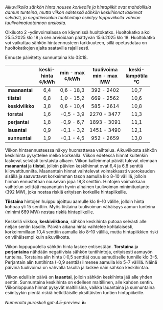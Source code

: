*Alkuviikolla sähkön hinta nousee korkealle ja hintapiikit ovat mahdollisia aamun tunteina, mutta viikon edetessä sähkön keskihinnat laskevat selvästi, ja negatiivisiakin tuntihintoja esiintyy loppuviikolla vahvan tuulivoimatuotannon ansiosta.*

Olkiluoto 2 -ydinvoimalassa on käynnissä huoltokatko. Huoltokatko alkoi 25.5.2025 klo 18 ja sen arvioidaan päättyvän 15.6.2025 klo 18. Huoltokatko voi vaikuttaa sähkön hintaennusteen tarkkuuteen, sillä opetusdataa on huoltokatkojen ajalta saatavilla rajallisesti.

Ennuste päivitetty sunnuntaina klo 03:18.

|              | keski-<br>hinta<br>¢/kWh | min - max<br>¢/kWh | tuulivoima<br>min - max<br>MW | keski-<br>lämpötila<br>°C |
|:-------------|:------------------------:|:------------------:|:----------------------------:|:-------------------------:|
| **maanantai**  |           6,4            |     0,6 - 18,3     |         392 - 2402          |           10,7            |
| **tiistai**    |           6,8            |     1,0 - 15,2     |         669 - 2562          |           10,6            |
| **keskiviikko**|           3,8            |     0,6 - 10,4     |         585 - 2614          |           10,8            |
| **torstai**    |           1,6            |    -0,5 - 3,9      |        2270 - 3477          |           11,3            |
| **perjantai**  |           1,8            |    -0,9 - 6,7      |        1893 - 3091          |           11,1            |
| **lauantai**   |           0,9            |    -0,1 - 3,2      |        1451 - 3490          |           12,1            |
| **sunnuntai**  |           1,9            |    -0,1 - 4,5      |         952 - 2659          |           13,0            |

Viikon hintaennusteessa näkyy huomattavaa vaihtelua. Alkuviikosta sähkön keskihinta pysyttelee melko korkealla. Viikon edetessä hinnat kuitenkin laskevat selvästi torstaista alkaen. Viikon kalleimmat päivät tulevat olemaan **maanantai** ja **tiistai**, jolloin päivien keskihinnat ovat 6,4 ja 6,8 senttiä kilowattitunnilta. Maanantain hinnat vaihtelevat voimakkaasti vuorokauden sisällä ja saavuttavat korkeimman tason aamulla klo 8–10 välillä, jolloin hinnan ennustetaan nousevan jopa 18,3 senttiin. Hintojen voimakkaan vaihtelun selittää maanantain hyvin alhainen tuulivoiman minimituotanto (392 MW), joka nostaa riskiä erityisen korkeille hintapiikeille.

**Tiistaina** hintojen huippu ajoittuu aamulle klo 8–10 välille, jolloin hinta kohoaa yli 15 senttiin. Myös tiistaina tuulivoiman vähäisyys aamun tunteina (minimi 669 MW) nostaa riskiä hintapiikeille.

Keskellä viikkoa, **keskiviikkona**, sähkön keskihinta putoaa selvästi alle neljän sentin tasolle. Päivän aikana hinta vaihtelee kohtalaisesti, korkeimmillaan 10,4 senttiin aamulla klo 8–10 välillä, mutta hintapiikkien riski on vähäisempi kuin alkuviikosta.

Viikon loppupuolella sähkön hinta laskee entisestään. **Torstaina** ja **perjantaina** nähdään negatiivisia sähkön tuntihintoja, erityisesti aamuyön tunteina. Torstaina alin hinta (-0,5 senttiä) osuu aamuöiselle tunnille klo 3–5. Perjantain alin tuntihinta (-0,9 senttiä) ilmenee aamulla klo 5–7 välillä. Näinä päivinä tuulivoima on vahvalla tasolla ja laskee näin sähkön keskihintaa.

Viikon edullisin päivä on **lauantai**, jolloin sähkön keskihinta jää alle yhden sentin. Sunnuntaina keskihinta on edelleen maltillinen, alle kahden sentin. Viikonloppuna hinnat pysyvät maltillisina, vaikka lauantaina ja sunnuntaina esiintyykin pientä riskiä hetkittäisille yksittäisten tuntien hintapiikeille.

*Numeroita pureskeli gpt-4.5-preview.* 🌬️
